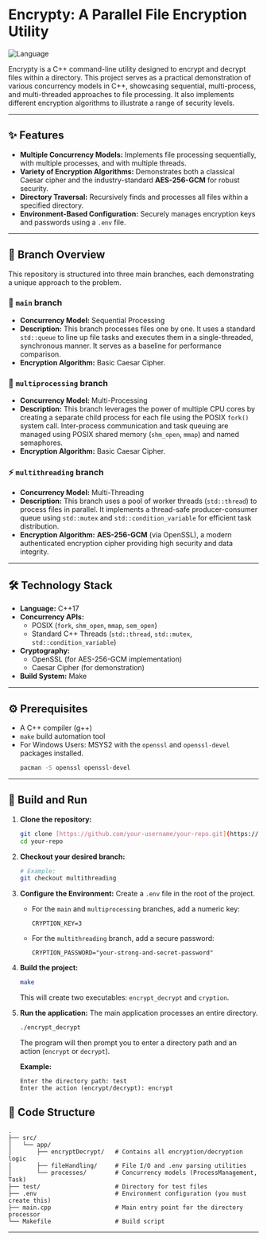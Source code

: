 # Encrypty: A Parallel File Encryption Utility

![Language](https://img.shields.io/badge/Language-C%2B%2B-blue.svg)

Encrypty is a C++ command-line utility designed to encrypt and decrypt files within a directory. This project serves as a practical demonstration of various concurrency models in C++, showcasing sequential, multi-process, and multi-threaded approaches to file processing. It also implements different encryption algorithms to illustrate a range of security levels.

---

## ✨ Features

* **Multiple Concurrency Models:** Implements file processing sequentially, with multiple processes, and with multiple threads.
* **Variety of Encryption Algorithms:** Demonstrates both a classical Caesar cipher and the industry-standard **AES-256-GCM** for robust security.
* **Directory Traversal:** Recursively finds and processes all files within a specified directory.
* **Environment-Based Configuration:** Securely manages encryption keys and passwords using a `.env` file.

---

## 🌿 Branch Overview

This repository is structured into three main branches, each demonstrating a unique approach to the problem.

### 🌳 `main` branch
* **Concurrency Model:** Sequential Processing
* **Description:** This branch processes files one by one. It uses a standard `std::queue` to line up file tasks and executes them in a single-threaded, synchronous manner. It serves as a baseline for performance comparison.
* **Encryption Algorithm:** Basic Caesar Cipher.

### 🚀 `multiprocessing` branch
* **Concurrency Model:** Multi-Processing
* **Description:** This branch leverages the power of multiple CPU cores by creating a separate child process for each file using the POSIX `fork()` system call. Inter-process communication and task queuing are managed using POSIX shared memory (`shm_open`, `mmap`) and named semaphores.
* **Encryption Algorithm:** Basic Caesar Cipher.

### ⚡ `multithreading` branch
* **Concurrency Model:** Multi-Threading
* **Description:** This branch uses a pool of worker threads (`std::thread`) to process files in parallel. It implements a thread-safe producer-consumer queue using `std::mutex` and `std::condition_variable` for efficient task distribution.
* **Encryption Algorithm:** **AES-256-GCM** (via OpenSSL), a modern authenticated encryption cipher providing high security and data integrity.

---

## 🛠️ Technology Stack
* **Language:** C++17
* **Concurrency APIs:**
    * POSIX (`fork`, `shm_open`, `mmap`, `sem_open`)
    * Standard C++ Threads (`std::thread`, `std::mutex`, `std::condition_variable`)
* **Cryptography:**
    * OpenSSL (for AES-256-GCM implementation)
    * Caesar Cipher (for demonstration)
* **Build System:** Make

---

## ⚙️ Prerequisites
* A C++ compiler (g++)
* `make` build automation tool
* For Windows Users: MSYS2 with the `openssl` and `openssl-devel` packages installed.
    ```bash
    pacman -S openssl openssl-devel
    ```

---

## 🚀 Build and Run

1.  **Clone the repository:**
    ```bash
    git clone [https://github.com/your-username/your-repo.git](https://github.com/your-username/your-repo.git)
    cd your-repo
    ```

2.  **Checkout your desired branch:**
    ```bash
    # Example:
    git checkout multithreading
    ```

3.  **Configure the Environment:**
    Create a `.env` file in the root of the project.
    * For the `main` and `multiprocessing` branches, add a numeric key:
        ```
        CRYPTION_KEY=3
        ```
    * For the `multithreading` branch, add a secure password:
        ```
        CRYPTION_PASSWORD="your-strong-and-secret-password"
        ```

4.  **Build the project:**
    ```bash
    make
    ```
    This will create two executables: `encrypt_decrypt` and `cryption`.

5.  **Run the application:**
    The main application processes an entire directory.
    ```bash
    ./encrypt_decrypt
    ```
    The program will then prompt you to enter a directory path and an action (`encrypt` or `decrypt`).

    **Example:**
    ```
    Enter the directory path: test
    Enter the action (encrypt/decrypt): encrypt
    ```

## 📂 Code Structure

```
.
├── src/
│   └── app/
│       ├── encryptDecrypt/   # Contains all encryption/decryption logic
│       ├── fileHandling/     # File I/O and .env parsing utilities
│       └── processes/        # Concurrency models (ProcessManagement, Task)
├── test/                     # Directory for test files
├── .env                      # Environment configuration (you must create this)
├── main.cpp                  # Main entry point for the directory processor
└── Makefile                  # Build script
```
---
